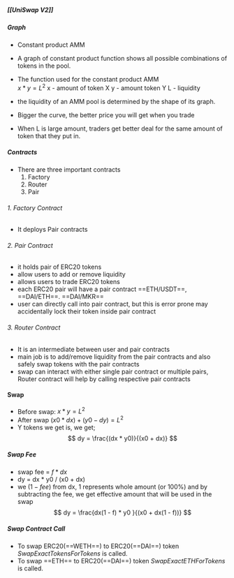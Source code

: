 ##### [[UniSwap V2]]

##### Graph
- Constant product AMM
- A graph of constant product function shows all possible combinations of tokens in the pool.
- The function used for the constant product AMM	 
	 $x * y = L ^ 2$
	x - amount of token X
	y - amount token Y
	L - liquidity

- the liquidity of an AMM pool is determined by the shape of its graph.
- Bigger the curve, the better price you will get when you trade
- When L is large amount, traders get better deal for the same amount of token that they put in.

##### Contracts
- There are three important contracts
	1. Factory
	2. Router
	3. Pair
###### 1. Factory Contract
- It deploys Pair contracts
###### 2. Pair Contract
- it holds pair of ERC20 tokens
- allow users to add or remove liquidity
- allows users to trade ERC20 tokens
- each ERC20 pair will have a pair contract
	==ETH/USDT==, ==DAI/ETH==. ==DAI/MKR==
- user can directly call into pair contract, but this is error prone may accidentally lock their token inside pair contract
###### 3. Router Contract
- It is an intermediate between user and pair contracts
- main job is to add/remove liquidity from the pair contracts and also safely swap tokens with the pair contracts
- swap can interact with either single pair contract or multiple pairs, Router contract will help by calling respective pair contracts

#### Swap

- Before swap:
	$x * y = L ^ 2$
- After swap 
	$(x0 * dx) + (y0 - dy) = L ^ 2$
- Y tokens we get is, we get;
$$
	dy = \frac{(dx * y0)}{(x0 + dx)}
	$$
##### Swap Fee
- swap fee = $f * dx$
- dy = dx * y0 / (x0 + dx)
- we $(1 - fee)$ from dx, 1 represents whole amount (or 100%) and by subtracting the fee, we get effective amount that will be used in the swap 
$$
	dy = \frac{dx(1 - f) * y0 }{(x0 + dx(1 - f))}
	$$

##### Swap Contract Call
- To swap ERC20(==WETH==) to ERC20(==DAI==) token *SwapExactTokensForTokens* is called.
- To swap ==ETH== to ERC20(==DAI==) token *SwapExactETHForTokens* is called.

